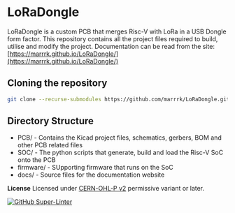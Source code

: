 # LoRaDongle

LoRaDongle is a custom PCB that merges Risc-V with LoRa in a USB Dongle form factor. This repository contains all the project files required to build, utilise and modify the project. Documentation can be read from the site: [https://marrrk.github.io/LoRaDongle/](https://marrrk.github.io/LoRaDongle/)

## Cloning the repository

```bash
git clone --recurse-submodules https://github.com/marrrk/LoRaDongle.git
```

## Directory Structure

- PCB/ -  Contains the Kicad project files, schematics, gerbers, BOM and other PCB related files
- SOC/ - The python scripts that generate, build and load the Risc-V SoC onto the PCB
- firmware/ -  SUpporting firmware that runs on the SoC
- docs/ - Source files for the documentation website

**License** Licensed under [CERN-OHL-P v2](https://cern-ohl.web.cern.ch/) permissive variant or later.

[![GitHub Super-Linter](https://github.com/marrrk/LoRaDongle/workflows/Lint%20Code%20Base/badge.svg)](https://github.com/marketplace/actions/super-linter)
